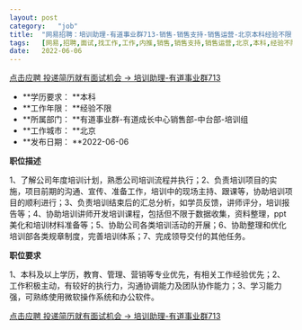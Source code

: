 ```yaml
---
layout:	post
category:	"job"
title:	"网易招聘：培训助理-有道事业群713-销售-销售支持-销售运营-北京本科经验不限"
tags:	[网易,招聘,面试,找工作,工作,内推,销售,销售支持,销售运营,北京,本科,经验不限]
date:	2022-06-06
---
```


[点击应聘 投递简历就有面试机会 ->  培训助理-有道事业群713](http://mobile.bole.netease.com/bole/boleDetail?id=40673&employeeId=346f03c3cda5f04c&key=all)



- **学历要求： **本科
- **工作年限： **经验不限
- **所属部门： **有道事业群-有道成长中心销售部-中台部-培训组
- **工作城市： **北京
- **发布日期： **2022-06-06



**职位描述**

1、了解公司年度培训计划，熟悉公司培训流程并执行；2、负责培训项目的实施，项目前期的沟通、宣传、准备工作，培训中的现场主持、跟课等，协助培训项目的顺利进行；3、负责培训结束后的汇总分析，如学员反馈，讲师评分，培训报告等；4、协助培训讲师开发培训课程，包括但不限于数据收集，资料整理，ppt美化和培训材料准备等；5、协助公司各类培训活动的开展；6、协助整理和优化培训部各类规章制度，完善培训体系；7、完成领导交付的其他任务。



**职位要求**

1、本科及以上学历，教育、管理、营销等专业优先，有相关工作经验优先；2、工作积极主动，有较好的执行力，沟通协调能力及团队协作能力；3、学习能力强，可熟练使用微软操作系统和办公软件。



[点击应聘 投递简历就有面试机会 ->  培训助理-有道事业群713](http://mobile.bole.netease.com/bole/boleDetail?id=40673&employeeId=346f03c3cda5f04c&key=all)